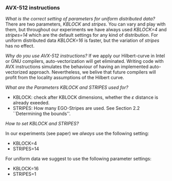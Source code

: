 ### AVX-512 instructions

_What is the correct setting of parameters for uniform distributed data?_
There are two parameters, _KBLOCK_ and _stripes_. You can vary and play with them, but throughout our experiments we have always used _KBLOCK=4_ and _stripes=14_ which are the default settings for any kind of distribution. For uniform distributed data _KBLOCK=16_ is faster, but the variation of _stripes_ has no effect. 

_Why do you use AVX-512 instructions?_
If we apply our Hilbert-curve in Intel or GNU compilers, auto-vectorization will get eliminated. Writing code with AVX instructions simulates the behaviour of having an implemented auto-vectorized approach. Nevertheless, we belive that future compilers will profit from the locality assumptions of the Hilbert curve.

_What are the Parameters KBLOCK and STRIPES used for?_

- KBLOCK: check after KBLOCK dimensions, whether the $\varepsilon$ distance is already exeeded. 
- STRIPES: How many EGO-Stripes are used. See Section 2.2 ``Determining the bounds''. 

_How to set KBLOCK and STRIPES?_

In our experiments (see paper) we _always_ use the following setting:
- KBLOCK=4
- STRIPES=14

For uniform data we suggest to use the following parameter settings:
- KBLOCK=16
- STRIPES=1